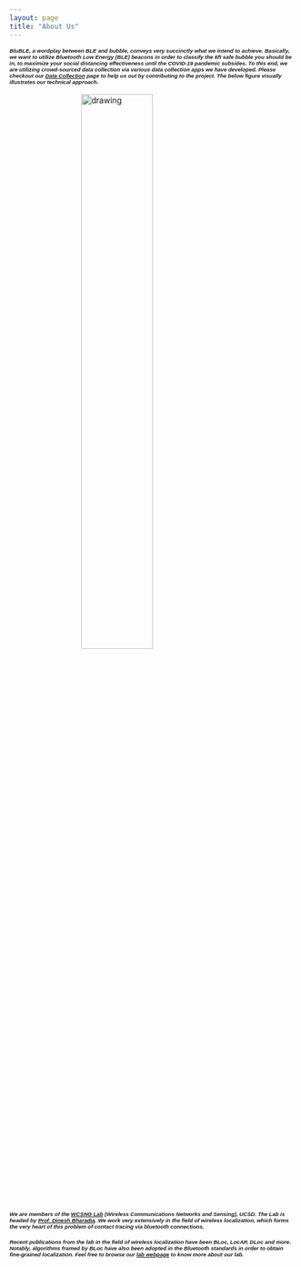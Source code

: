 ```yaml
---
layout: page
title: "About Us"
---
```


<h5> BluBLE, a wordplay between BLE and bubble, conveys very succinctly what we intend to achieve. Basically, we want to utilize Bluetooth Low Energy (BLE) beacons in order to classify the 6ft safe bubble you should be in, to maximize your social distancing effectiveness until the COVID-19 pandemic subsides. To this end, we are utilizing crowd-sourced data collection via various data collection apps we have developed. Please checkout our <a href="https://wcsng.github.io/blubble-site/categories">Data Collection</a> page to help us out by contributing to the project. The below figure visually illustrates our technical approach.</h5>


<img src="https://wcsng.github.io/blubble-site/assets/res/sys_arch.png" class="center" alt="drawing" width="500"/>

<h5> We are members of the <a href="https://wcsng.ucsd.edu">WCSNG Lab</a> (Wireless Communications Networks and Sensing), UCSD. The Lab is headed by <a href="http://web.eng.ucsd.edu/~dineshb/">Prof. Dinesh Bharadia</a>. We work very extensively in the field of wireless localization, which forms the very heart of this problem of contact tracing via bluetooth connections. </h5>

<h5> Recent publications from the lab in the field of wireless localization have been BLoc, LocAP, DLoc and more. Notably, algorithms framed by BLoc have also been adopted in the Bluetooth standards in order to obtain fine-grained localization. Feel free to browse our <a href="https://wcsng.ucsd.edu">lab webpage</a> to know more about our lab. </h5>

<style>
  .center {
  display: block;
  margin-left: auto;
  margin-right: auto;
  width: 50%;
}
h5 {
  font-size:1vw;
  font-family: Ariel, sans-serif;
  }
</style>